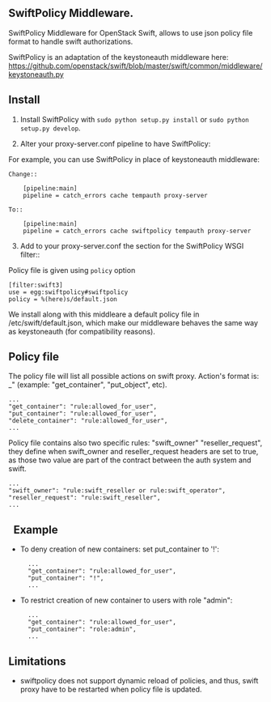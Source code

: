 SwiftPolicy Middleware.
-----------------------

SwiftPolicy Middleware for OpenStack Swift, allows to use json policy file 
format to handle swift authorizations.

SwiftPolicy is an adaptation of the keystoneauth middleware here:
https://github.com/openstack/swift/blob/master/swift/common/middleware/keystoneauth.py


Install
-------

1) Install SwiftPolicy  with ``sudo python setup.py install`` or ``sudo python
   setup.py develop``.

2) Alter your proxy-server.conf pipeline to have SwiftPolicy:

For example, you can use SwiftPolicy in place of keystoneauth middleware:

    Change::

        [pipeline:main]
        pipeline = catch_errors cache tempauth proxy-server

    To::

        [pipeline:main]
        pipeline = catch_errors cache swiftpolicy tempauth proxy-server

3) Add to your proxy-server.conf the section for the SwiftPolicy WSGI filter::

Policy file is given using ``policy`` option 

    [filter:swift3]
    use = egg:swiftpolicy#swiftpolicy
    policy = %(here)s/default.json

We install along with this middleare a default policy file in /etc/swift/default.json, which make our middleware behaves
the same way as keystoneauth (for compatibility reasons).


Policy file
-----------

The policy file will list all possible actions on swift proxy.
Action's format is: <http verbe>_<swift entity>" (example: "get_container", "put_object", etc).

    ...
    "get_container": "rule:allowed_for_user",
    "put_container": "rule:allowed_for_user",
    "delete_container": "rule:allowed_for_user",
    ...


Policy file contains also two specific rules: "swift_owner" "reseller_request", they define
when swift_owner and reseller_request headers are set to true, as those two value are part
of the contract between the auth system and swift.

    ...
    "swift_owner": "rule:swift_reseller or rule:swift_operator",
    "reseller_request": "rule:swift_reseller",
    ...
 
Example
-------

* To deny creation of new containers: set put_container to '!':

        ...
        "get_container": "rule:allowed_for_user",
        "put_container": "!",
        ...

* To restrict creation of new container to users with role "admin":

        ...
        "get_container": "rule:allowed_for_user",
        "put_container": "role:admin",
        ...

Limitations
-----------

* swiftpolicy does not support dynamic reload of policies, and thus, swift proxy have
to be restarted when policy file is updated.

